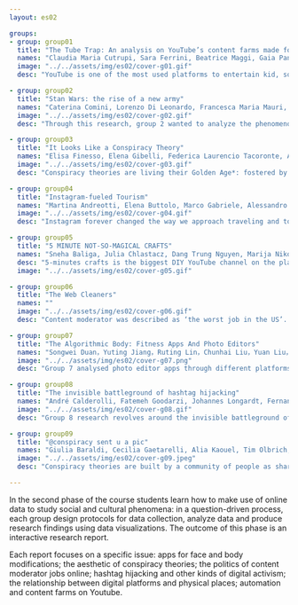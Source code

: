 ```yaml
---
layout: es02

groups:
- group: group01
  title: "The Tube Trap: An analysis on YouTube’s content farms made for kids"
  names: "Claudia Maria Cutrupi, Sara Ferrini, Beatrice Maggi, Gaia Panfoli, Isabella Possaghi, Virgilia Ramella"
  image: "../../assets/img/es02/cover-g01.gif"
  desc: "YouTube is one of the most used platforms to entertain kid, so popular that it overcame television. Group 1 investigated how content farms on the platform can trap young watchers for hours, consuming anything recommended, as decided by YouTube’s algorithm. "

- group: group02
  title: "Stan Wars: the rise of a new army"
  names: "Caterina Comini, Lorenzo Di Leonardo, Francesca Maria Mauri, Virginia Migliorini, Fabiola Papini, Sofia Peracchi, Emily Maria Salmaso"
  image: "../../assets/img/es02/cover-g02.gif"
  desc: "Through this research, group 2 wanted to analyze the phenomenon of stan groups’ online activism in its complexity, trying to provide different points of view about it. How is it perceived by the media and the public?"

- group: group03
  title: "It Looks Like a Conspiracy Theory"
  names: "Elisa Finesso, Elena Gibelli, Federica Laurencio Tacoronte, Andrea Mario Morandini, Jacopo Sironi, Marco Valli"
  image: "../../assets/img/es02/cover-g03.gif"
  desc: "Conspiracy theories are living their Golden Age*: fostered by online platforms and social media, they have been spreading among people in different ways. Group 3 analyzed how the crowdsourced nature of conspiracy theories affects the visual language in which they are expressed."

- group: group04
  title: "Instagram-fueled Tourism"
  names: "Martina Andreotti, Elena Buttolo, Marco Gabriele, Alessandro Parca, Federico Pozzi, Andrea Silvano"
  image: "../../assets/img/es02/cover-g04.gif"
  desc: "Instagram forever changed the way we approach traveling and tourism digital advertising. Have you ever been to a place just because of someone else’s picture on social media? It’s called social media-fueled tourism. Group 4 decided to better understand why and how this happens."

- group: group05
  title: "5 MINUTE NOT-SO-MAGICAL CRAFTS"
  names: "Sneha Baliga, Julia Chlastacz, Dang Trung Nguyen, Marija Nikolic, Bogdan Novakovic, Preeti Puri, Chenyun Zeng"
  desc: "5-minutes crafts is the biggest DIY YouTube channel on the platform and it has been classified as content farm given the amount of videos and repetitive content. Group 05 analysed what factors contribute to increased viewership, and wich other aspects get the viewer’s click."
  image: "../../assets/img/es02/cover-g05.gif"

- group: group06
  title: "The Web Cleaners"
  names: ""
  image: "../../assets/img/es02/cover-g06.gif"
  desc: "Content moderator was described as ‘the worst job in the US’. Content moderators are paid to view objectionable posts and decide which need to be removed from digital platforms. This research aims to make people more aware of who content moderators are and how their situation is."

- group: group07
  title: "The Algorithmic Body: Fitness Apps And Photo Editors"
  names: "Songwei Duan，Yuting Jiang，Ruting Lin，Chunhai Liu，Yuan Liu，Xueyue Wu"
  image: "../../assets/img/es02/cover-g07.png"
  desc: "Group 7 analysed photo editor apps through different platforms. TikTok, in its chinese and western version; Meitu Xiuxiu, China’s most popular photo sharing app; Keep, China's largest fitness community; Google Play, store of the most popular picture editing applications."

- group: group08
  title: "The invisible battleground of hashtag hijacking"
  names: "André Calderolli, Fatemeh Goodarzi, Johannes Longardt, Fernanda de Alba, María Paula Vargas, Priscila Yoshihara, Yunrui Zhu"
  image: "../../assets/img/es02/cover-g08.gif"
  desc: "Group 8 research revolves around the invisible battleground of hashtag hijacking. Social media platforms are, among a lot of other things, stages for debate and discussion but what can be learned from the little tags people leave on their posts?"

- group: group09
  title: "@conspiracy sent u a pic"
  names: "Giulia Baraldi, Cecilia Gaetarelli, Alia Kaouel, Tim Olbrich, Valentina Pallacci, Alessia Rodler, Vera Salvaderi"
  image: "../../assets/img/es02/cover-g09.jpeg"
  desc: "Conspiracy theories are built by a community of people as shared knowledge. Platforms like IG and TikTok are used to create imagery around conspiracy theories. But how does it happen? Group 9 analyze what makes the aesthetic of conspiracy theories so catchy on Social Media. "

---
```


In the second phase of the course students learn how to make use of online data to study social and cultural phenomena: in a question-driven process, each group design protocols for data collection, analyze data and produce research findings using data visualizations. The outcome of this phase is an interactive research report.

Each report focuses on a specific issue: apps for face and body modifications; the aesthetic of conspiracy theories; the politics of content moderator jobs online; hashtag hijacking and other kinds of digital activism; the relationship between digital platforms and physical places; automation and content farms on Youtube.
